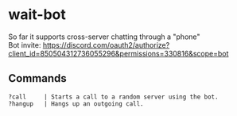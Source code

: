 # wait-bot
So far it supports cross-server chatting through a "phone"  
Bot invite: https://discord.com/oauth2/authorize?client_id=850504312736055296&permissions=330816&scope=bot

## Commands
```
?call     | Starts a call to a random server using the bot.
?hangup   | Hangs up an outgoing call.
```
